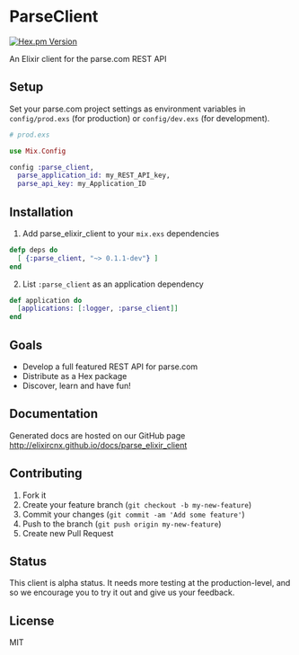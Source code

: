 # ParseClient
[![Hex.pm
Version](http://img.shields.io/hexpm/v/parse_client.svg)](https://hex.pm/packages/parse_client)

An Elixir client for the parse.com REST API

## Setup

Set your parse.com project settings as environment variables in
`config/prod.exs` (for production) or `config/dev.exs` (for development).

  ```elixir    
  # prod.exs

  use Mix.Config

  config :parse_client,
    parse_application_id: my_REST_API_key,
    parse_api_key: my_Application_ID
  ```

## Installation

1. Add parse_elixir_client to your `mix.exs` dependencies

  ```elixir
  defp deps do
    [ {:parse_client, "~> 0.1.1-dev"} ]
  end
  ```

2. List `:parse_client` as an application dependency

  ```elixir
  def application do
    [applications: [:logger, :parse_client]]
  end
  ```

## Goals

- Develop a full featured REST API for parse.com
- Distribute as a Hex package
- Discover, learn and have fun!

## Documentation

Generated docs are hosted on our GitHub page
http://elixircnx.github.io/docs/parse_elixir_client

## Contributing

1. Fork it
2. Create your feature branch (`git checkout -b my-new-feature`)
3. Commit your changes (`git commit -am 'Add some feature'`)
4. Push to the branch (`git push origin my-new-feature`)
5. Create new Pull Request

## Status

This client is alpha status. It needs more testing at the production-level,
and so we encourage you to try it out and give us your feedback.

## License
MIT
